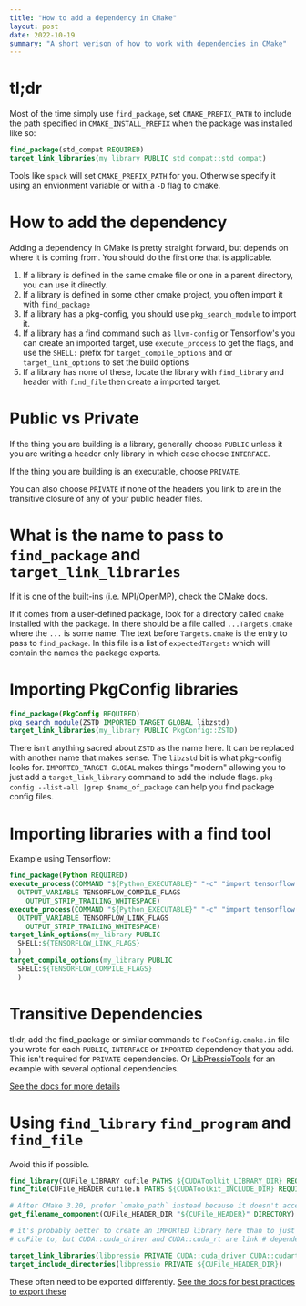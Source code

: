 ```yaml
---
title: "How to add a dependency in CMake"
layout: post
date: 2022-10-19
summary: "A short verison of how to work with dependencies in CMake"
---
```


# tl;dr

Most of the time simply use `find_package`, set `CMAKE_PREFIX_PATH` to include the path specified in  `CMAKE_INSTALL_PREFIX` when the package was installed like so:

```cmake
find_package(std_compat REQUIRED)
target_link_libraries(my_library PUBLIC std_compat::std_compat)
```

Tools like `spack` will set `CMAKE_PREFIX_PATH` for you.  Otherwise specify it using an envionment variable or with a `-D` flag to cmake.

# How to add the dependency

Adding a dependency in CMake is pretty straight forward, but depends on where it is coming from.  You should do the first one that is applicable.

1. If a library is defined in the same cmake file or one in a parent directory, you can use it directly.
2. If a library is defined in some other cmake project, you often import it with `find_package`
3. If a library has a pkg-config, you should use `pkg_search_module` to import it.
4. If a library has a find command such as `llvm-config` or Tensorflow's you can create an imported target, use `execute_process` to get the flags, and use the `SHELL:` prefix for `target_compile_options` and or `target_link_options` to set the build options
5. If a library has none of these, locate the library with `find_library` and header with `find_file` then create a imported target.

# Public vs Private

If the thing you are building is a library, generally choose `PUBLIC` unless it you are writing a header only library in which case choose `INTERFACE`.

If the thing you are building is an executable, choose `PRIVATE`.

You can also choose `PRIVATE` if none of the headers you link to are in the transitive closure of any of your public header files.


# What is the name to pass to `find_package` and `target_link_libraries`

If it is one of the built-ins (i.e. MPI/OpenMP), check the CMake docs.

If it comes from a user-defined package, look for a directory called `cmake` installed with the package.  In there should be a file called `...Targets.cmake` where the `...` is some name.  The text before `Targets.cmake` is the entry to pass to `find_package`.  In this file is a list of `expectedTargets` which will contain the names the package exports.


# Importing PkgConfig libraries

```cmake
find_package(PkgConfig REQUIRED)
pkg_search_module(ZSTD IMPORTED_TARGET GLOBAL libzstd)
target_link_libraries(my_library PUBLIC PkgConfig::ZSTD)
```

There isn't anything sacred about `ZSTD` as the name here.  It can be replaced with another name that makes sense.
The `libzstd` bit is what pkg-config looks for.
`IMPORTED_TARGET GLOBAL` makes things "modern" allowing you to just add a `target_link_library` command to add the include flags.
`pkg-config --list-all |grep $name_of_package` can help you find package config files.


# Importing libraries with a find tool

Example using Tensorflow:

```cmake
find_package(Python REQUIRED)
execute_process(COMMAND "${Python_EXECUTABLE}" "-c" "import tensorflow as tf; print(*tf.sysconfig.get_compile_flags())"
  OUTPUT_VARIABLE TENSORFLOW_COMPILE_FLAGS
	OUTPUT_STRIP_TRAILING_WHITESPACE)
execute_process(COMMAND "${Python_EXECUTABLE}" "-c" "import tensorflow as tf; print(*tf.sysconfig.get_link_flags())"
  OUTPUT_VARIABLE TENSORFLOW_LINK_FLAGS
	OUTPUT_STRIP_TRAILING_WHITESPACE)
target_link_options(my_library PUBLIC
  SHELL:${TENSORFLOW_LINK_FLAGS}
  )
target_compile_options(my_library PUBLIC
  SHELL:${TENSORFLOW_COMPILE_FLAGS}
  )
```

# Transitive Dependencies

tl;dr, add the find_package or similar commands to `FooConfig.cmake.in` file
you wrote for each `PUBLIC`, `INTERFACE` or `IMPORTED` dependency that you add.
This isn't required for `PRIVATE` dependencies. Or
[LibPressioTools](https://github.com/robertu94/pressio-tools/blob/f2bc306102845cdf8a4a1602b9bf1091db5c2e04/LibPressioToolsConfig.cmake.in#L8-L35)
for an example with several optional dependencies.

[See the docs for more details](https://cmake.org/cmake/help/latest/module/CMakePackageConfigHelpers.html)

# Using `find_library` `find_program` and `find_file`

Avoid this if possible.

```cmake
find_library(CUFile_LIBRARY cufile PATHS ${CUDAToolkit_LIBRARY_DIR} REQUIRED)
find_file(CUFile_HEADER cufile.h PATHS ${CUDAToolkit_INCLUDE_DIR} REQUIRED)

# After CMake 3.20, prefer `cmake_path` instead because it doesn't access the filesystem
get_filename_component(CUFile_HEADER_DIR "${CUFile_HEADER}" DIRECTORY)

# it's probably better to create an IMPORTED library here than to just add them all to the library I want to link
# cuFile to, but CUDA::cuda_driver and CUDA::cuda_rt are link # dependencies for cufile that I found in the documentation

target_link_libraries(libpressio PRIVATE CUDA::cuda_driver CUDA::cudart ${CUFile_LIBRARY})
target_include_directories(libpressio PRIVATE ${CUFile_HEADER_DIR})
```

These often need to be exported differently.  [See the docs for best practices to export these](https://cmake.org/cmake/help/latest/manual/cmake-developer.7.html#find-modules)
